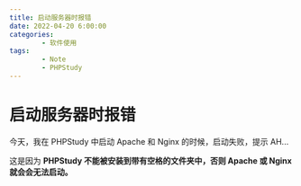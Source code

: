 ```yaml
---
title: 启动服务器时报错
date: 2022-04-20 6:00:00
categories:
        - 软件使用
tags:
        - Note
        - PHPStudy
---
```


# 启动服务器时报错

今天，我在 PHPStudy 中启动 Apache 和 Nginx 的时候，启动失败，提示 AH...

这是因为 **PHPStudy 不能被安装到带有空格的文件夹中，否则 Apache 或 Nginx 就会会无法启动。**
